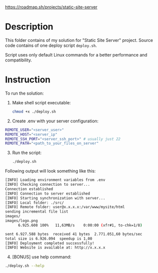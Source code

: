 https://roadmap.sh/projects/static-site-server

# Description
This folder contains of my solution for "Static Site Server" project. Source code contains of one deploy script `deploy.sh`.

Script uses only default Linux commands for a better performance and compatibility.

# Instruction
To run the solution:
1. Make shell script executable:
    ```bash
    chmod +x ./deploy.sh
    ```
2. Create .env with your server configuration:
```bash
REMOTE_USER="<server_user>"
REMOTE_HOST="<server_ip"
REMOTE_SSH_PORT="<server_ssh_port>" # usually just 22
REMOTE_PATH="<path_to_your_files_on_server"
```
3. Run the script:
   ```bash
   ./deploy.sh
   ```

Following output will look something like this:
```bash
[INFO] Loading environment variables from .env
[INFO] Checking connection to server...
Connection established
[INFO] Connection to server established
[INFO] Starting synchronization with server...
[INFO] Local folder: ./src/
[INFO] Remote folder: user@x.x.x.x:/var/www/mysite/html
sending incremental file list
images/
images/logo.png
      6.925.608 100%   11,63MB/s    0:00:00 (xfr#1, to-chk=1/8)

sent 6.927.588 bytes  received 41 bytes  2.771.051,60 bytes/sec
total size is 6.926.094  speedup is 1,00
[INFO] Deployment completed successfully!
[INFO] Website is available at: http://x.x.x.x
```

4. [BONUS] use help command:
```bash
./deploy.sh --help
```
